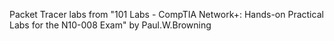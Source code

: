 Packet Tracer labs from "101 Labs - CompTIA Network+: Hands-on Practical Labs for the N10-008 Exam" by Paul.W.Browning
